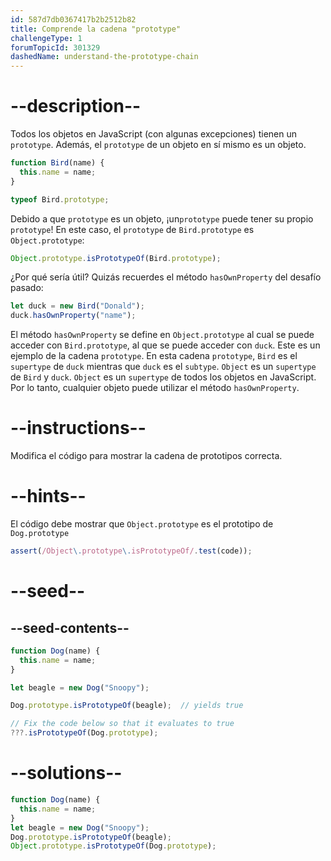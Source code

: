 ```yaml
---
id: 587d7db0367417b2b2512b82
title: Comprende la cadena "prototype"
challengeType: 1
forumTopicId: 301329
dashedName: understand-the-prototype-chain
---
```


# --description--

Todos los objetos en JavaScript (con algunas excepciones) tienen un `prototype`. Además, el `prototype` de un objeto en sí mismo es un objeto.

```js
function Bird(name) {
  this.name = name;
}

typeof Bird.prototype;
```

Debido a que `prototype` es un objeto, ¡un`prototype` puede tener su propio `prototype`! En este caso, el `prototype` de `Bird.prototype` es `Object.prototype`:

```js
Object.prototype.isPrototypeOf(Bird.prototype);
```

¿Por qué sería útil? Quizás recuerdes el método `hasOwnProperty` del desafío pasado:

```js
let duck = new Bird("Donald");
duck.hasOwnProperty("name");
```

El método `hasOwnProperty` se define en `Object.prototype` al cual se puede acceder con `Bird.prototype`, al que se puede acceder con `duck`. Este es un ejemplo de la cadena `prototype`. En esta cadena `prototype`, `Bird` es el `supertype` de `duck` mientras que `duck` es el `subtype`. `Object` es un `supertype` de `Bird` y `duck`. `Object` es un `supertype` de todos los objetos en JavaScript. Por lo tanto, cualquier objeto puede utilizar el método `hasOwnProperty`.

# --instructions--

Modifica el código para mostrar la cadena de prototipos correcta.

# --hints--

El código debe mostrar que `Object.prototype` es el prototipo de `Dog.prototype`

```js
assert(/Object\.prototype\.isPrototypeOf/.test(code));
```

# --seed--

## --seed-contents--

```js
function Dog(name) {
  this.name = name;
}

let beagle = new Dog("Snoopy");

Dog.prototype.isPrototypeOf(beagle);  // yields true

// Fix the code below so that it evaluates to true
???.isPrototypeOf(Dog.prototype);
```

# --solutions--

```js
function Dog(name) {
  this.name = name;
}
let beagle = new Dog("Snoopy");
Dog.prototype.isPrototypeOf(beagle);
Object.prototype.isPrototypeOf(Dog.prototype);
```
